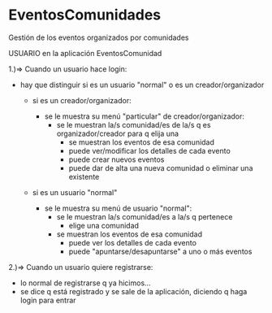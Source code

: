 # EventosComunidades
Gestión de los eventos organizados por comunidades

USUARIO en la aplicación EventosComunidad

1.)=> Cuando un usuario hace login:

  - hay que distinguir si es un usuario "normal" o es un creador/organizador
    - si es un creador/organizador:

      - se le muestra su menú "particular" de creador/organizador:
        - se le muestran la/s comunidad/es de la/s q es organizador/creador para q elija una
            - se muestran los eventos de esa comunidad
            - puede ver/modificar los detalles de cada evento
            - puede crear nuevos eventos
          - puede dar de alta una nueva comunidad o eliminar una existente
          
    - si es un usuario "normal"
        - se le muestra su menú de usuario "normal":
          - se le muestran la/s comunidad/es a la/s q pertenece
            - elige una comunidad
          - se muestran los eventos de esa comunidad
            - puede ver los detalles de cada evento
            - puede "apuntarse/desapuntarse" a uno o más eventos

2.)=> Cuando un usuario quiere registrarse: 
- lo normal de registrarse q ya hicimos... 
- se dice q está registrado y se sale de la aplicación, diciendo q haga login para entrar

